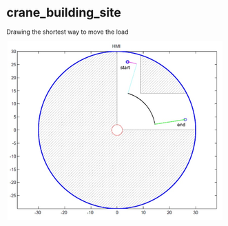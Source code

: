 # crane_building_site
Drawing the shortest way to move the load

<p align="center">
  <img src="https://github.com/jonskyy/crane_building_site/blob/main/image.jpg?raw=true" width="500" title="hover text">
</p>

